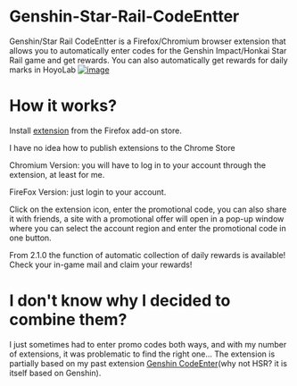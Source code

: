 # Genshin-Star-Rail-CodeEntter
Genshin/Star Rail CodeEntter is a Firefox/Chromium browser extension that allows you to automatically enter codes for the Genshin Impact/Honkai Star Rail game and get rewards. You can also automatically get rewards for daily marks in HoyoLab
[![image](https://github.com/Kajitsy/Genshin-Star-Rail-CodeEntter/assets/94784342/dc764364-2a03-48af-bccf-f90a34ae02f6)](https://addons.mozilla.org/en-US/firefox/addon/genshin-star-rail-codeentter/)

# How it works?
Install [extension](https://addons.mozilla.org/ru/firefox/addon/genshin-star-rail-codeentter/) from the Firefox add-on store.

I have no idea how to publish extensions to the Chrome Store

Chromium Version: you will have to log in to your account through the extension, at least for me.

FireFox Version: just login to your account.

Click on the extension icon, enter the promotional code, you can also share it with friends, a site with a promotional offer will open in a pop-up window where you can select the account region and enter the promotional code in one button.

From 2.1.0 the function of automatic collection of daily rewards is available!
Check your in-game mail and claim your rewards!
# I don't know why I decided to combine them?
I just sometimes had to enter promo codes both ways, and with my number of extensions, it was problematic to find the right one...
The extension is partially based on my past extension [Genshin CodeEnter](https://github.com/Kajitsy/Genshin-CodeEnter)(why not HSR? it is itself based on Genshin).
